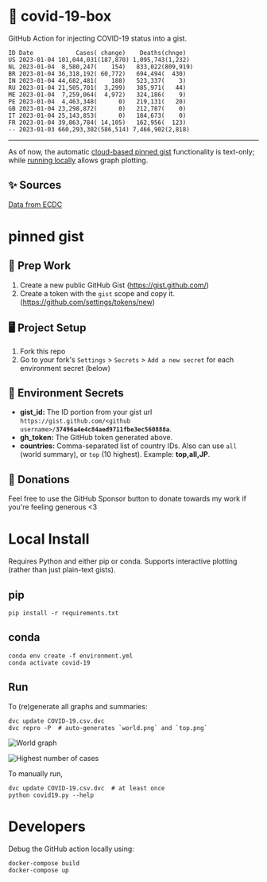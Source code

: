 # 🏥 covid-19-box

GitHub Action for injecting COVID-19 status into a gist.

```
ID Date            Cases( change)    Deaths(chnge)
US 2023-01-04 101,044,031(187,870) 1,095,743(1,232)
NL 2023-01-04  8,580,247(    154)   833,022(809,919)
BR 2023-01-04 36,318,192( 60,772)   694,494(  430)
IN 2023-01-04 44,682,481(    188)   523,337(    3)
RU 2023-01-04 21,505,701(  3,299)   385,971(   44)
ME 2023-01-04  7,259,064(  4,972)   324,186(    9)
PE 2023-01-04  4,463,348(      0)   219,131(   20)
GB 2023-01-04 23,298,872(      0)   212,787(    0)
IT 2023-01-04 25,143,853(      0)   184,673(    0)
FR 2023-01-04 39,863,784( 14,105)   162,956(  123)
-- 2023-01-03 660,293,302(586,514) 7,466,902(2,818)
```

---

As of now, the automatic [cloud-based pinned gist](#pinned-gist) functionality is text-only;
while [running locally](#local-install) allows graph plotting.

## ✨ Sources

[Data from ECDC](https://www.ecdc.europa.eu/en/publications-data/download-todays-data-geographic-distribution-covid-19-cases-worldwide)

# pinned gist

## 🎒 Prep Work
1. Create a new public GitHub Gist (https://gist.github.com/)
1. Create a token with the `gist` scope and copy it. (https://github.com/settings/tokens/new)

## 🖥 Project Setup
1. Fork this repo
1. Go to your fork's `Settings` > `Secrets` > `Add a new secret` for each environment secret (below)

## 🤫 Environment Secrets
- **gist_id:** The ID portion from your gist url `https://gist.github.com/<github username>/`**`37496a4e4c84aed9711fbe3ec560888a`**.
- **gh_token:** The GitHub token generated above.
- **countries:** Comma-separated list of country IDs. Also can use `all` (world summary), or `top` (10 highest). Example: **top,all,JP**.

## 💸 Donations

Feel free to use the GitHub Sponsor button to donate towards my work if you're feeling generous <3

# Local Install

Requires Python and either pip or conda. Supports interactive plotting (rather than just plain-text gists).

## pip

```
pip install -r requirements.txt
```

## conda

```
conda env create -f environment.yml
conda activate covid-19
```

## Run

To (re)generate all graphs and summaries:

```
dvc update COVID-19.csv.dvc
dvc repro -P  # auto-generates `world.png` and `top.png`
```

![World graph](world.png)

![Highest number of cases](top.png)

To manually run,

```
dvc update COVID-19.csv.dvc  # at least once
python covid19.py --help
```

# Developers

Debug the GitHub action locally using:

```
docker-compose build
docker-compose up
```
